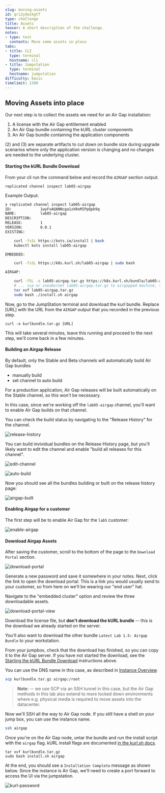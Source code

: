 ```yaml
---
slug: moving-assets
id: qri2ydezkgtf
type: challenge
title: Assets
teaser: A short description of the challenge.
notes:
- type: text
  contents: Move some assets in place
tabs:
- title: CLI
  type: terminal
  hostname: cli
- title: Jumpstation
  type: terminal
  hostname: jumpstation
difficulty: basic
timelimit: 1200
---
```


## Moving Assets into place

Our next step is to collect the assets we need for an Air Gap installation:

1. A license with the Air Gap entitlement enabled
2. An Air Gap bundle containing the kURL cluster components
3. An Air Gap bundle containing the application components

(2) and (3) are separate artifacts to cut down on bundle size during upgrade scenarios where only the application version
is changing and no changes are needed to the underlying cluster.


#### Starting the kURL Bundle Download
From your cli run the command below and record the `AIRGAP` section output.

```
replicated channel inspect lab05-airgap
```
Example Output:

```bash
❯ replicated channel inspect lab05-airgap
ID:             1wyFvAQANNcga1zkRoMIPpQpb9q
NAME:           lab05-airgap
DESCRIPTION:
RELEASE:        1
VERSION:        0.0.1
EXISTING:

    curl -fsSL https://kots.io/install | bash
    kubectl kots install lab05-airgap

EMBEDDED:

    curl -fsSL https://k8s.kurl.sh/lab05-airgap | sudo bash

AIRGAP:

    curl -fSL -o lab05-airgap.tar.gz https://k8s.kurl.sh/bundle/lab05-airgap.tar.gz
    # ... scp or sneakernet lab05-airgap.tar.gz to airgapped machine, then
    tar xvf lab05-airgap.tar.gz
    sudo bash ./install.sh airgap
```



Now, go to the JumpStation terminal and download the kurl bundle. Replace [URL] with the URL from the `AIRGAP` output that you recorded in the previous step.

```text
curl -o kurlbundle.tar.gz [URL]
```

This will take several minutes, leave this running and proceed to the next step, we'll come back in a few minutes.

#### Building an Airgap Release

By default, only the Stable and Beta channels will automatically build Air Gap bundles

- manually build
- set channel to auto build

For a production application, Air Gap releases will be built automatically on the Stable channel, so this won't
be necessary.

In this case, since we're working off the `lab05-airgap` channel, you'll want to enable Air Gap builds on that channel.

You can check the build status by navigating to the "Release History" for the channel.

![release-history](../assets/channel-release-history.png)

You can build invividual bundles on the Release History page, but you'll likely want to edit the channel and enable "build all releases for this channel".

![edit-channel](../assets/channel-edit-info-btn.png)

![auto-build](../assets/channel-enable-airgap.png)

Now you should see all the bundles building or built on the release history page:

![airgap-built](../assets/airgap-builds.png)

#### Enabling Airgap for a customer

The first step will be to enable Air Gap for the `lab5` customer:

![enable-airgap](../assets/airgap-customer-enable.png)


#### Download Airgap Assets
After saving the customer, scroll to the bottom of the page to the `Download Portal` section.

![download-portal](../assets/airgap-customer-portal.png)

Generate a new password and save it somewhere in your notes.
Next, click the link to open the download portal.
This is a link you would usually send to your customer, so from here on we'll be wearing our "end user" hat.


Navigate to the "embedded cluster" option and review the three downloadable assets.

![download-portal-view](../assets/download-portal-view.png)

Download the license file, but **don't download the kURL bundle** -- this is the download we already started on the server.

You'll also want to download the other bundle `Latest Lab 1.5: Airgap Bundle` to your workstation.

From your jumpbox, check that the download has finished, so you can copy it to the Air Gap server. If you have not started the download, see the [Starting the kURL Bundle Download](#starting-the-kurl-bundle-download) instructions above.

You can use the DNS name in this case, as described in [Instance Overview](#instance-overview).

```bash
scp kurlbundle.tar.gz airgap:/root
```

> **Note**: -- we use SCP via an SSH tunnel in this case, but the Air Gap methods in this lab also extend to
more locked down environments where e.g. physical media is required to move assets into the datacenter.

Now we'll SSH all the way to Air Gap node. If you still have a shell on your jump box, you can use the instance name.

```bash
ssh airgap
```

Once you're on the Air Gap node, untar the bundle and run the install script with the `airgap` flag.
kURL install flags are documented [in the kurl.sh docs](https://kurl.sh/docs/install-with-kurl/advanced-options).

```shell
tar xvf kurlbundle.tar.gz
sudo bash install.sh airgap
```

At the end, you should see a `Installation Complete` message as shown below. Since the instance is Air Gap, we'll need to create a port forward to access the UI via the jumpstation.

![kurl-password](../assets/kurl-password.png)